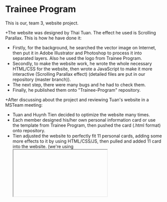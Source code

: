 # Trainee Program

This is our, team 3, website project.

+The website was designed by Thai Tuan. The effect he used is Scrolling Parallax. This is how he have done it:
- Firstly, for the background, he searched the vector image on Internet, then put it in Adobe Illustrator and Photoshop to process it into separated layers. Also he used the logo from Trainee Program.
- Secondly, to make the website work, he wrote the whole necessary HTML/CSS for the website, then wrote a JavaScript to make it more interactive (Scrolling Parallax effect) (detailed files are put in our repository (master branch)).
- The next step, there were many bugs and he had to check them.
- Finally, he published them onto "Trainee-Program" repository.

+After discussing about the project and reviewing Tuan's website in a MSTeam meeting:
- Tuan and Huynh Tien decided to optimize the website many times.
- Each member designed his/her own personal information card or use the template from Trainee Program, then pushed the card (.html format) onto repository.
- Tien adjusted the website to perfectly fit 11 personal cards, adding some more effects to it by using HTML/CSS/JS, then pulled and added 11 card into the website. (we're using <iframe> to import personal card for convenient mean).
- Then, we gave the website a final touch with more changes.
- Finally, we published the code onto Trainee-Program repository and deployed it on github.io.

The website is now done (final product is in index.html)
